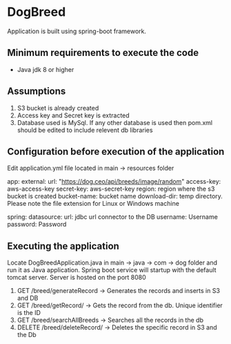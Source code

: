 # DogBreed
Application is built using spring-boot framework.

## Minimum requirements to execute the code
- Java jdk 8 or higher

## Assumptions
1. S3 bucket is already created
2. Access key and Secret key is extracted
3. Database used is MySql. If any other database is used then pom.xml should be edited to include relevent db libraries

## Configuration before execution of the application
Edit application.yml file located in main -> resources folder

app:
  external:
    url: "https://dog.ceo/api/breeds/image/random"
  access-key: aws-access-key
  secret-key: aws-secret-key
  region: region where the s3 bucket is created
  bucket-name: bucket name
  download-dir: temp directory. Please note the file extension for Linux or Windows machine

spring:
  datasource:
    url: jdbc url connector to the DB
    username: Username
    password: Password
    
## Executing the application
Locate DogBreedApplication.java in main -> java -> com -> dog folder and run it as Java application. Spring boot service will
startup with the default tomcat server. Server is hosted on the port 8080
1. GET /breed/generateRecord -> Generates the records and inserts in S3 and DB
2. GET /breed/getRecord/<ID> -> Gets the record from the db. Unique identifier is the ID
3. GET /breed/searchAllBreeds -> Searches all the records in the db
4. DELETE /breed/deleteRecord/<ID> -> Deletes the specific record in S3 and the Db
